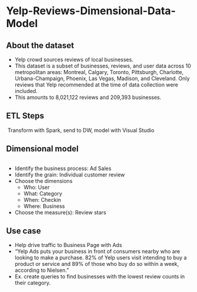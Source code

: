# Yelp-Reviews-Dimensional-Data-Model

## About the dataset
- Yelp crowd sources reviews of local businesses. 
- This dataset is a subset of businesses, reviews, and user data across 10 metropolitan areas: Montreal, Calgary, Toronto, Pittsburgh, Charlotte, Urbana-Champaign, Phoenix, Las Vegas, Madison, and Cleveland. Only reviews that Yelp recommended at the time of data collection were included. 
- This amounts to 8,021,122 reviews and 209,393 businesses.

## ETL Steps
![]()
Transform with Spark, send to DW, model with Visual Studio

## Dimensional model
![]()
- Identify the business process: Ad Sales
- Identify the grain: Individual customer review
- Choose the dimensions
    - Who: User
    - What: Category
    - When: Checkin
    - Where: Business
- Choose the measure(s): Review stars

## Use case
- Help drive traffic to Business Page with Ads 
- “Yelp Ads puts your business in front of consumers nearby who are looking to make a purchase. 82% of Yelp users visit intending to buy a product or service and 89% of those who buy do so within a week, according to Nielsen.”
- Ex. create queries to find businesses with the lowest review counts in their category.
